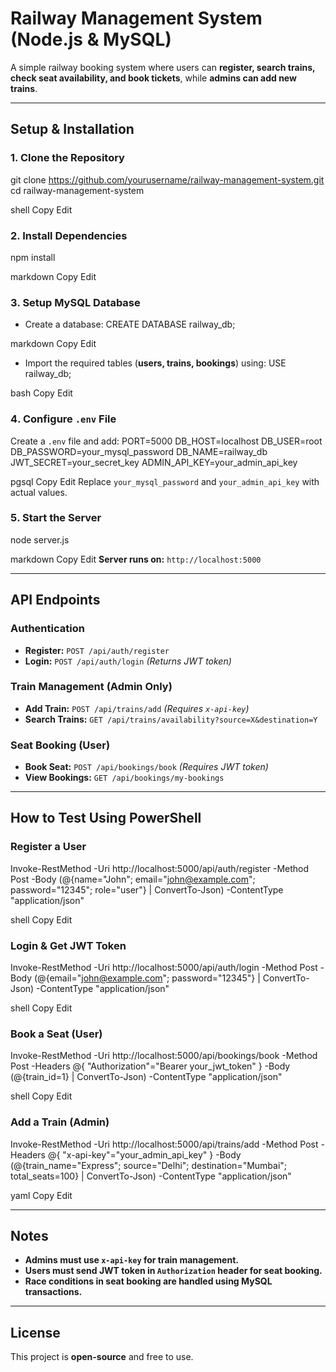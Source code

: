 #  Railway Management System (Node.js & MySQL)

A simple railway booking system where users can **register, search trains, check seat availability, and book tickets**, while **admins can add new trains**.

---

##  Setup & Installation

### 1️. Clone the Repository
git clone https://github.com/yourusername/railway-management-system.git cd railway-management-system

shell
Copy
Edit

### 2️. Install Dependencies
npm install

markdown
Copy
Edit

### 3️. Setup MySQL Database
- Create a database:
CREATE DATABASE railway_db;

markdown
Copy
Edit
- Import the required tables (**users, trains, bookings**) using:
USE railway_db;

bash
Copy
Edit

### 4️. Configure `.env` File
Create a `.env` file and add:
PORT=5000 DB_HOST=localhost DB_USER=root DB_PASSWORD=your_mysql_password DB_NAME=railway_db JWT_SECRET=your_secret_key ADMIN_API_KEY=your_admin_api_key

pgsql
Copy
Edit
Replace `your_mysql_password` and `your_admin_api_key` with actual values.

### 5️. Start the Server
node server.js

markdown
Copy
Edit
 **Server runs on:** `http://localhost:5000`

---

##  API Endpoints

###  Authentication
- **Register:** `POST /api/auth/register`
- **Login:** `POST /api/auth/login` _(Returns JWT token)_

###  Train Management (Admin Only)
- **Add Train:** `POST /api/trains/add` _(Requires `x-api-key`)_
- **Search Trains:** `GET /api/trains/availability?source=X&destination=Y`

###  Seat Booking (User)
- **Book Seat:** `POST /api/bookings/book` _(Requires JWT token)_
- **View Bookings:** `GET /api/bookings/my-bookings`

---

##  How to Test Using PowerShell

###  Register a User
Invoke-RestMethod -Uri http://localhost:5000/api/auth/register -Method Post -Body (@{name="John"; email="john@example.com"; password="12345"; role="user"} | ConvertTo-Json) -ContentType "application/json"

shell
Copy
Edit

###  Login & Get JWT Token
Invoke-RestMethod -Uri http://localhost:5000/api/auth/login -Method Post -Body (@{email="john@example.com"; password="12345"} | ConvertTo-Json) -ContentType "application/json"

shell
Copy
Edit

###  Book a Seat (User)
Invoke-RestMethod -Uri http://localhost:5000/api/bookings/book -Method Post -Headers @{ "Authorization"="Bearer your_jwt_token" } -Body (@{train_id=1} | ConvertTo-Json) -ContentType "application/json"

shell
Copy
Edit

###  Add a Train (Admin)
Invoke-RestMethod -Uri http://localhost:5000/api/trains/add -Method Post -Headers @{ "x-api-key"="your_admin_api_key" } -Body (@{train_name="Express"; source="Delhi"; destination="Mumbai"; total_seats=100} | ConvertTo-Json) -ContentType "application/json"

yaml
Copy
Edit

---

##  Notes
- **Admins must use `x-api-key` for train management.**
- **Users must send JWT token in `Authorization` header for seat booking.**
- **Race conditions in seat booking are handled using MySQL transactions.**

---

##  License
This project is **open-source** and free to use.
